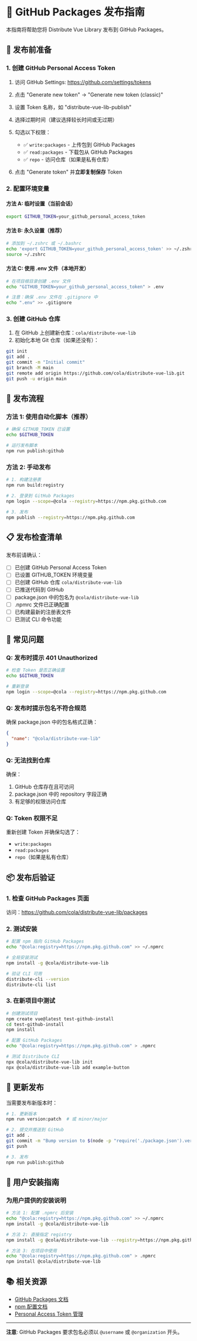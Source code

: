 # 🐙 GitHub Packages 发布指南

本指南将帮助您将 Distribute Vue Library 发布到 GitHub Packages。

## 🎯 发布前准备

### 1. 创建 GitHub Personal Access Token

1. 访问 GitHub Settings: https://github.com/settings/tokens
2. 点击 "Generate new token" → "Generate new token (classic)"
3. 设置 Token 名称，如 "distribute-vue-lib-publish"
4. 选择过期时间（建议选择较长时间或无过期）
5. 勾选以下权限：
   - ✅ `write:packages` - 上传包到 GitHub Packages
   - ✅ `read:packages` - 下载包从 GitHub Packages
   - ✅ `repo` - 访问仓库（如果是私有仓库）

6. 点击 "Generate token" 并**立即复制保存** Token

### 2. 配置环境变量

#### 方法 A: 临时设置（当前会话）

```bash
export GITHUB_TOKEN=your_github_personal_access_token
```

#### 方法 B: 永久设置（推荐）

```bash
# 添加到 ~/.zshrc 或 ~/.bashrc
echo 'export GITHUB_TOKEN=your_github_personal_access_token' >> ~/.zshrc
source ~/.zshrc
```

#### 方法 C: 使用 .env 文件（本地开发）

```bash
# 在项目根目录创建 .env 文件
echo "GITHUB_TOKEN=your_github_personal_access_token" > .env

# 注意：确保 .env 文件在 .gitignore 中
echo ".env" >> .gitignore
```

### 3. 创建 GitHub 仓库

1. 在 GitHub 上创建新仓库：`cola/distribute-vue-lib`
2. 初始化本地 Git 仓库（如果还没有）：

```bash
git init
git add .
git commit -m "Initial commit"
git branch -M main
git remote add origin https://github.com/cola/distribute-vue-lib.git
git push -u origin main
```

## 🚀 发布流程

### 方法 1: 使用自动化脚本（推荐）

```bash
# 确保 GITHUB_TOKEN 已设置
echo $GITHUB_TOKEN

# 运行发布脚本
npm run publish:github
```

### 方法 2: 手动发布

```bash
# 1. 构建注册表
npm run build:registry

# 2. 登录到 GitHub Packages
npm login --scope=@cola --registry=https://npm.pkg.github.com

# 3. 发布
npm publish --registry=https://npm.pkg.github.com
```

## 📋 发布检查清单

发布前请确认：

- [ ] 已创建 GitHub Personal Access Token
- [ ] 已设置 GITHUB_TOKEN 环境变量
- [ ] 已创建 GitHub 仓库 `cola/distribute-vue-lib`
- [ ] 已推送代码到 GitHub
- [ ] package.json 中的包名为 `@cola/distribute-vue-lib`
- [ ] .npmrc 文件已正确配置
- [ ] 已构建最新的注册表文件
- [ ] 已测试 CLI 命令功能

## 🔧 常见问题

### Q: 发布时提示 401 Unauthorized

```bash
# 检查 Token 是否正确设置
echo $GITHUB_TOKEN

# 重新登录
npm login --scope=@cola --registry=https://npm.pkg.github.com
```

### Q: 发布时提示包名不符合规范

确保 package.json 中的包名格式正确：
```json
{
  "name": "@cola/distribute-vue-lib"
}
```

### Q: 无法找到仓库

确保：
1. GitHub 仓库存在且可访问
2. package.json 中的 repository 字段正确
3. 有足够的权限访问仓库

### Q: Token 权限不足

重新创建 Token 并确保勾选了：
- `write:packages`
- `read:packages`
- `repo`（如果是私有仓库）

## 📦 发布后验证

### 1. 检查 GitHub Packages 页面

访问：https://github.com/cola/distribute-vue-lib/packages

### 2. 测试安装

```bash
# 配置 npm 指向 GitHub Packages
echo "@cola:registry=https://npm.pkg.github.com" >> ~/.npmrc

# 全局安装测试
npm install -g @cola/distribute-vue-lib

# 验证 CLI 可用
distribute-cli --version
distribute-cli list
```

### 3. 在新项目中测试

```bash
# 创建测试项目
npm create vue@latest test-github-install
cd test-github-install
npm install

# 配置 GitHub Packages
echo "@cola:registry=https://npm.pkg.github.com" > .npmrc

# 测试 Distribute CLI
npx @cola/distribute-vue-lib init
npx @cola/distribute-vue-lib add example-button
```

## 🔄 更新发布

当需要发布新版本时：

```bash
# 1. 更新版本
npm run version:patch  # 或 minor/major

# 2. 提交并推送到 GitHub
git add .
git commit -m "Bump version to $(node -p "require('./package.json').version")"
git push

# 3. 发布
npm run publish:github
```

## 🎯 用户安装指南

### 为用户提供的安装说明

```bash
# 方法 1: 配置 .npmrc 后安装
echo "@cola:registry=https://npm.pkg.github.com" >> ~/.npmrc
npm install -g @cola/distribute-vue-lib

# 方法 2: 直接指定 registry
npm install -g @cola/distribute-vue-lib --registry=https://npm.pkg.github.com

# 方法 3: 在项目中使用
echo "@cola:registry=https://npm.pkg.github.com" > .npmrc
npm install @cola/distribute-vue-lib
```

## 📚 相关资源

- [GitHub Packages 文档](https://docs.github.com/en/packages)
- [npm 配置文档](https://docs.npmjs.com/cli/v7/configuring-npm/npmrc)
- [Personal Access Token 管理](https://github.com/settings/tokens)

---

**注意**: GitHub Packages 要求包名必须以 `@username` 或 `@organization` 开头。 